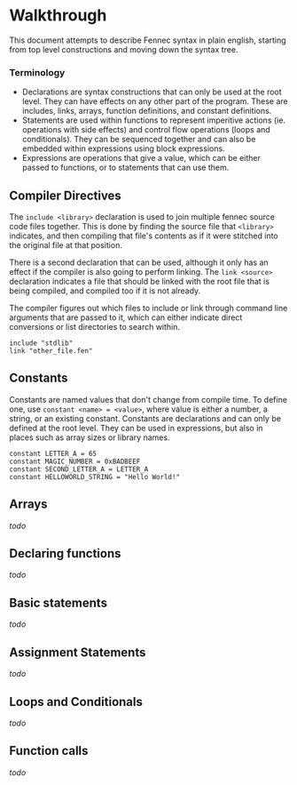 # Walkthrough

This document attempts to describe Fennec syntax in plain english, starting from top level constructions and moving down the syntax tree.

### Terminology

- Declarations are syntax constructions that can only be used at the root level. They can have effects on any other part of the program. These are includes, links, arrays, function definitions, and constant definitions.
- Statements are used within functions to represent imperitive actions (ie. operations with side effects) and control flow operations (loops and conditionals). They can be sequenced together and can also be embedded within expressions using block expressions.
- Expressions are operations that give a value, which can be either passed to functions, or to statements that can use them.

## Compiler Directives

The `include <library>` declaration is used to join multiple fennec source code files together. This is done by finding the source file that `<library>` indicates, and then compiling that file's contents as if it were stitched into the original file at that position.

There is a second declaration that can be used, although it only has an effect if the compiler is also going to perform linking. The `link <source>` declaration indicates a file that should be linked with the root file that is being compiled, and compiled too if it is not already.

The compiler figures out which files to include or link through command line arguments that are passed to it, which can either indicate direct conversions or list directories to search within.

```
include "stdlib"
link "other_file.fen"
```

## Constants

Constants are named values that don't change from compile time. To define one, use `constant <name> = <value>`, where value is either a number, a string, or an existing constant. Constants are declarations and can only be defined at the root level. They can be used in expressions, but also in places such as array sizes or library names.

```
constant LETTER_A = 65
constant MAGIC_NUMBER = 0xBADBEEF
constant SECOND_LETTER_A = LETTER_A
constant HELLOWORLD_STRING = "Hello World!"
```

## Arrays

*todo*

## Declaring functions

*todo*

## Basic statements

*todo*

## Assignment Statements

*todo*

## Loops and Conditionals

*todo*

## Function calls

*todo*
